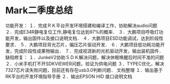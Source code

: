 # Mark二季度总结
功能开发：
１．完成ＲＫ平台开发环境搭建和编译工作，协助解决audio问题
２．完成E34R静电复位工作,静电复位达到97%的概率．
３．大鹏项目呼吸灯功能开发，输出固件以及接口说明文档．
４．大鹏项目ESD功能调试，达到阶段性要求．
５．大鹏项目背光芯片，偏压芯片驱动开发．
６．大鹏项目低功耗功能开发，完成阶段性成果物输出．
７．完成视涯新的光机驱动开发，输出装机固件．
缺陷修复：
１．JunkeV2协助ＳＤＫ解决问题，解决休眠唤醒后时间不准的问题
２．小米手机打不开SDKVIEWER问题，验证为供电问题
３．TYPEC优化，解决7327芯片读失败问题，目前还有存在usb3.0判断问题．
文档整理
１．输出基于RK平台的开发环境指导手册
２．输出EPSON HID 接口说明文档
